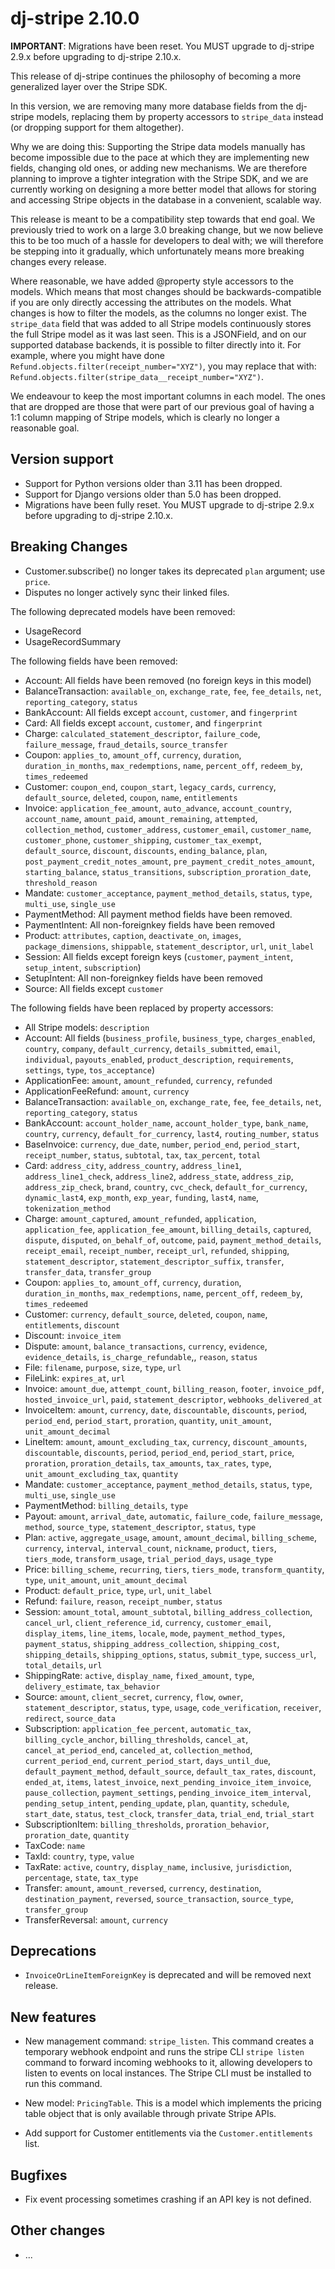 # dj-stripe 2.10.0

**IMPORTANT**: Migrations have been reset. You MUST upgrade to dj-stripe 2.9.x before
upgrading to dj-stripe 2.10.x.

This release of dj-stripe continues the philosophy of becoming a more generalized
layer over the Stripe SDK.

In this version, we are removing many more database fields from the dj-stripe models,
replacing them by property accessors to `stripe_data` instead (or dropping support for
them altogether).

Why we are doing this: Supporting the Stripe data models manually has become impossible
due to the pace at which they are implementing new fields, changing old ones, or adding
new mechanisms. We are therefore planning to improve a tighter integration with the
Stripe SDK, and we are currently working on designing a more better model that allows
for storing and accessing Stripe objects in the database in a convenient, scalable way.

This release is meant to be a compatibility step towards that end goal. We previously
tried to work on a large 3.0 breaking change, but we now believe this to be too much of
a hassle for developers to deal with; we will therefore be stepping into it gradually,
which unfortunately means more breaking changes every release.

Where reasonable, we have added @property style accessors to the models. Which means
that most changes should be backwards-compatible if you are only directly accessing the
attributes on the models. What changes is how to filter the models, as the columns no
longer exist.
The `stripe_data` field that was added to all Stripe models continuously stores the full
Stripe model as it was last seen. This is a JSONField, and on our supported database
backends, it is possible to filter directly into it. For example, where you might have
done `Refund.objects.filter(receipt_number="XYZ")`, you may replace that with:
`Refund.objects.filter(stripe_data__receipt_number="XYZ")`.

We endeavour to keep the most important columns in each model. The ones that are dropped
are those that were part of our previous goal of having a 1:1 column mapping of Stripe
models, which is clearly no longer a reasonable goal.

## Version support

-   Support for Python versions older than 3.11 has been dropped.
-   Support for Django versions older than 5.0 has been dropped.
-   Migrations have been fully reset. You MUST upgrade to dj-stripe 2.9.x before
    upgrading to dj-stripe 2.10.x.

## Breaking Changes

-   Customer.subscribe() no longer takes its deprecated `plan` argument; use `price`.
-   Disputes no longer actively sync their linked files.

The following deprecated models have been removed:

-   UsageRecord
-   UsageRecordSummary

The following fields have been removed:

-   Account: All fields have been removed (no foreign keys in this model)
-   BalanceTransaction: `available_on`, `exchange_rate`, `fee`, `fee_details`, `net`, `reporting_category`, `status`
-   BankAccount: All fields except `account`, `customer`, and `fingerprint`
-   Card: All fields except `account`, `customer`, and `fingerprint`
-   Charge: `calculated_statement_descriptor`, `failure_code`, `failure_message`, `fraud_details`, `source_transfer`
-   Coupon: `applies_to`, `amount_off`, `currency`, `duration`, `duration_in_months`, `max_redemptions`, `name`, `percent_off`, `redeem_by`, `times_redeemed`
-   Customer: `coupon_end`, `coupon_start`, `legacy_cards`, `currency`, `default_source`, `deleted`, `coupon`, `name`, `entitlements`
-   Invoice: `application_fee_amount`, `auto_advance`, `account_country`,
    `account_name`, `amount_paid`, `amount_remaining`, `attempted`, `collection_method`,
    `customer_address`, `customer_email`, `customer_name`, `customer_phone`,
    `customer_shipping`, `customer_tax_exempt`, `default_source`, `discount`,
    `discounts`, `ending_balance`, `plan`,
    `post_payment_credit_notes_amount`, `pre_payment_credit_notes_amount`,
    `starting_balance`, `status_transitions`, `subscription_proration_date`,
    `threshold_reason`
-   Mandate: `customer_acceptance`, `payment_method_details`, `status`, `type`, `multi_use`, `single_use`
-   PaymentMethod: All payment method fields have been removed.
-   PaymentIntent: All non-foreignkey fields have been removed
-   Product: `attributes`, `caption`, `deactivate_on`, `images`, `package_dimensions`,
    `shippable`, `statement_descriptor`, `url`, `unit_label`
-   Session: All fields except foreign keys (`customer`, `payment_intent`, `setup_intent`, `subscription`)
-   SetupIntent: All non-foreignkey fields have been removed
-   Source: All fields except `customer`

The following fields have been replaced by property accessors:

-   All Stripe models: `description`
-   Account: All fields (`business_profile`, `business_type`, `charges_enabled`, `country`, `company`, `default_currency`, `details_submitted`, `email`, `individual`, `payouts_enabled`, `product_description`, `requirements`, `settings`, `type`, `tos_acceptance`)
-   ApplicationFee: `amount`, `amount_refunded`, `currency`, `refunded`
-   ApplicationFeeRefund: `amount`, `currency`
-   BalanceTransaction: `available_on`, `exchange_rate`, `fee`, `fee_details`, `net`, `reporting_category`, `status`
-   BankAccount: `account_holder_name`, `account_holder_type`, `bank_name`, `country`, `currency`, `default_for_currency`, `last4`, `routing_number`, `status`
-   BaseInvoice: `currency`, `due_date`, `number`, `period_end`, `period_start`, `receipt_number`, `status`, `subtotal`, `tax`, `tax_percent`, `total`
-   Card: `address_city`, `address_country`, `address_line1`, `address_line1_check`, `address_line2`, `address_state`, `address_zip`, `address_zip_check`, `brand`, `country`, `cvc_check`, `default_for_currency`, `dynamic_last4`, `exp_month`, `exp_year`, `funding`, `last4`, `name`, `tokenization_method`
-   Charge: `amount_captured`, `amount_refunded`, `application`, `application_fee`, `application_fee_amount`, `billing_details`, `captured`, `dispute`, `disputed`, `on_behalf_of`, `outcome`, `paid`, `payment_method_details`, `receipt_email`, `receipt_number`, `receipt_url`, `refunded`, `shipping`, `statement_descriptor`, `statement_descriptor_suffix`, `transfer`, `transfer_data`, `transfer_group`
-   Coupon: `applies_to`, `amount_off`, `currency`, `duration`, `duration_in_months`, `max_redemptions`, `name`, `percent_off`, `redeem_by`, `times_redeemed`
-   Customer: `currency`, `default_source`, `deleted`, `coupon`, `name`, `entitlements`, `discount`
-   Discount: `invoice_item`
-   Dispute: `amount`, `balance_transactions`, `currency`, `evidence`,
    `evidence_details`, `is_charge_refundable`,, `reason`, `status`
-   File: `filename`, `purpose`, `size`, `type`, `url`
-   FileLink: `expires_at`, `url`
-   Invoice: `amount_due`, `attempt_count`, `billing_reason`, `footer`, `invoice_pdf`,
    `hosted_invoice_url`, `paid`, `statement_descriptor`, `webhooks_delivered_at`
-   InvoiceItem: `amount`, `currency`, `date`, `discountable`, `discounts`, `period`, `period_end`, `period_start`, `proration`, `quantity`, `unit_amount`, `unit_amount_decimal`
-   LineItem: `amount`, `amount_excluding_tax`, `currency`, `discount_amounts`, `discountable`, `discounts`, `period`, `period_end`, `period_start`, `price`, `proration`, `proration_details`, `tax_amounts`, `tax_rates`, `type`, `unit_amount_excluding_tax`, `quantity`
-   Mandate: `customer_acceptance`, `payment_method_details`, `status`, `type`, `multi_use`, `single_use`
-   PaymentMethod: `billing_details`, `type`
-   Payout: `amount`, `arrival_date`, `automatic`, `failure_code`, `failure_message`,
    `method`, `source_type`, `statement_descriptor`, `status`, `type`
-   Plan: `active`, `aggregate_usage`, `amount`, `amount_decimal`, `billing_scheme`, `currency`, `interval`, `interval_count`, `nickname`, `product`, `tiers`, `tiers_mode`, `transform_usage`, `trial_period_days`, `usage_type`
-   Price: `billing_scheme`, `recurring`, `tiers`, `tiers_mode`, `transform_quantity`,
    `type`, `unit_amount`, `unit_amount_decimal`
-   Product: `default_price`, `type`, `url`, `unit_label`
-   Refund: `failure`, `reason`, `receipt_number`, `status`
-   Session: `amount_total`, `amount_subtotal`, `billing_address_collection`, `cancel_url`, `client_reference_id`, `currency`, `customer_email`, `display_items`, `line_items`, `locale`, `mode`, `payment_method_types`, `payment_status`, `shipping_address_collection`, `shipping_cost`, `shipping_details`, `shipping_options`, `status`, `submit_type`, `success_url`, `total_details`, `url`
-   ShippingRate: `active`, `display_name`, `fixed_amount`, `type`, `delivery_estimate`, `tax_behavior`
-   Source: `amount`, `client_secret`, `currency`, `flow`, `owner`, `statement_descriptor`, `status`, `type`, `usage`, `code_verification`, `receiver`, `redirect`, `source_data`
-   Subscription: `application_fee_percent`, `automatic_tax`, `billing_cycle_anchor`, `billing_thresholds`, `cancel_at`, `cancel_at_period_end`, `canceled_at`, `collection_method`, `current_period_end`, `current_period_start`, `days_until_due`, `default_payment_method`, `default_source`, `default_tax_rates`, `discount`, `ended_at`, `items`, `latest_invoice`, `next_pending_invoice_item_invoice`, `pause_collection`, `payment_settings`, `pending_invoice_item_interval`, `pending_setup_intent`, `pending_update`, `plan`, `quantity`, `schedule`, `start_date`, `status`, `test_clock`, `transfer_data`, `trial_end`, `trial_start`
-   SubscriptionItem: `billing_thresholds`, `proration_behavior`, `proration_date`, `quantity`
-   TaxCode: `name`
-   TaxId: `country`, `type`, `value`
-   TaxRate: `active`, `country`, `display_name`, `inclusive`, `jurisdiction`, `percentage`, `state`, `tax_type`
-   Transfer: `amount`, `amount_reversed`, `currency`, `destination`, `destination_payment`, `reversed`, `source_transaction`, `source_type`, `transfer_group`
-   TransferReversal: `amount`, `currency`

## Deprecations

-   `InvoiceOrLineItemForeignKey` is deprecated and will be removed next release.

## New features

-   New management command: `stripe_listen`. This command creates a temporary webhook
    endpoint and runs the stripe CLI `stripe listen` command to forward incoming
    webhooks to it, allowing developers to listen to events on local instances. The
    Stripe CLI must be installed to run this command.

-   New model: `PricingTable`. This is a model which implements the pricing table object
    that is only available through private Stripe APIs.

-   Add support for Customer entitlements via the `Customer.entitlements` list.

## Bugfixes

-   Fix event processing sometimes crashing if an API key is not defined.

## Other changes

-   ...
